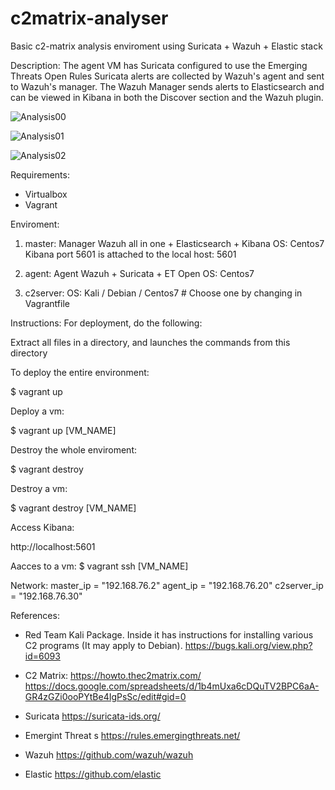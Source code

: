 # c2matrix-analyser

Basic c2-matrix analysis enviroment using Suricata + Wazuh + Elastic stack 

Description:
The agent VM has Suricata configured to use the Emerging Threats Open Rules
Suricata alerts are collected by Wazuh's agent and sent to Wazuh's manager. 
The Wazuh Manager sends alerts to Elasticsearch and can be viewed in Kibana in both the Discover section and the Wazuh plugin.

![Analysis00](https://github.com/eortizbrossard/c2matrix-evaluation/blob/master/images/suricata00.png)

![Analysis01](https://github.com/eortizbrossard/c2matrix-evaluation/blob/master/images/suricata01.png)

![Analysis02](https://github.com/eortizbrossard/c2matrix-evaluation/blob/master/images/suricata02.png)

Requirements:
- Virtualbox
- Vagrant

Enviroment:
1. master: Manager Wazuh all in one + Elasticsearch + Kibana
OS: Centos7
Kibana port 5601 is attached to the local host: 5601

2. agent:  Agent Wazuh + Suricata + ET Open
OS: Centos7

3. c2server:
OS: Kali / Debian / Centos7  # Choose one by changing in Vagrantfile

Instructions:
For deployment, do the following:

Extract all files in a directory, and launches the commands from this directory

To deploy the entire environment:

$ vagrant up 

Deploy a vm:

$ vagrant up [VM_NAME]

Destroy the whole enviroment:

$ vagrant destroy  

Destroy a vm:

$ vagrant destroy [VM_NAME]

Access Kibana:

http://localhost:5601 

Aacces to a vm:
$ vagrant ssh [VM_NAME]

Network: 
master_ip = "192.168.76.2"
agent_ip = "192.168.76.20"
c2server_ip = "192.168.76.30"

References:

- Red Team Kali Package. Inside it has instructions for installing various C2 programs (It may apply to Debian).
https://bugs.kali.org/view.php?id=6093

- C2 Matrix:
https://howto.thec2matrix.com/
https://docs.google.com/spreadsheets/d/1b4mUxa6cDQuTV2BPC6aA-GR4zGZi0ooPYtBe4IgPsSc/edit#gid=0

- Suricata
https://suricata-ids.org/

- Emergint Threat s
https://rules.emergingthreats.net/

- Wazuh
https://github.com/wazuh/wazuh

- Elastic
https://github.com/elastic
